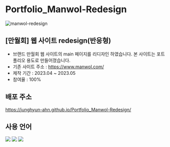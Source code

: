 # Portfolio_Manwol-Redesign
![manwol-redesign](https://github.com/JungHyun-Ahn/Portfolio_Manwol-Redesign/assets/84699689/534e7018-ea19-4775-b578-e698e074c26c)

## [만월회] 웹 사이트 redesign(반응형)
* 브랜드 만월회 웹 사이트의 main 페이지를 리디자인 하였습니다. 본 사이트는 포트폴리오 용도로 만들어졌습니다.<br/>
* 기존 사이트 주소 : https://www.manwol.com/<br/>
* 제작 기간 : 2023.04 ~ 2023.05<br/>
* 참여율 : 100%

## 배포 주소
https://junghyun-ahn.github.io/Portfolio_Manwol-Redesign/

## 사용 언어
<img src="https://img.shields.io/badge/html5-E34F26?style=for-the-badge&logo=html5&logoColor=white"> <img src="https://img.shields.io/badge/css-1572B6?style=for-the-badge&logo=css3&logoColor=white"> <img src="https://img.shields.io/badge/javascript-F7DF1E?style=for-the-badge&logo=javascript&logoColor=black">


